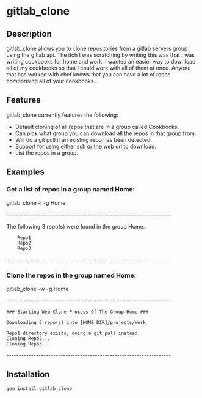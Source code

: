 # gitlab_clone

## Description
gitlab_clone allows you to clone repositories from a gitlab servers group using the gitlab api. The itch I was scratching by writing this was that I was writing cookbooks for home and work. I wanted an easier way to download all of my cookbooks so that I could work with all of them at once. Anyone that has worked with chef knows that you can have a lot of repos comporising all of your cookbooks...

## Features
gitlab_clone currently features the following:

* Default cloning of all repos that are in a group called Cookbooks.
* Can pick what group you can download all the repos in that group from. 
* Will do a git pull if an existing repo has been detected. 
* Support for using either ssh or the web url to download. 
* List the repos in a group. 

## Examples
### Get a list of repos in a group named Home:
  gitlab_clone -l -g Home
  
  \-------------------------------------------------------------------
  
  
  The following 3 repo(s) were found in the group Home.

		Repo1
		Repo2
		Repo3

\-------------------------------------------------------------------

### Clone the repos in the group named Home:
  gitlab_clone -w -g Home

\-------------------------------------------------------------------


	### Starting Web Clone Process Of The Group Home ###

	Downloading 3 repo(s) into [HOME_DIR]/projects/Work

	Repo1 directory exists, doing a git pull instead.
	Cloning Repo2...
	Cloning Repo3...

\-------------------------------------------------------------------


## Installation

    gem install gitlab_clone
